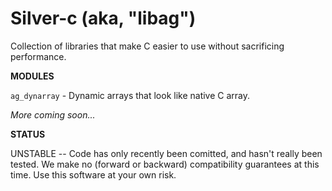 Silver-c (aka, "libag")
=====

Collection of libraries that make C easier to use without sacrificing performance.

**MODULES** 

`ag_dynarray` - Dynamic arrays that look like native C array.

_More coming soon..._

**STATUS**

UNSTABLE -- Code has only recently been comitted, and hasn't really been
tested.  We make no (forward or backward) compatibility guarantees at this
time.  Use this software at your own risk.
